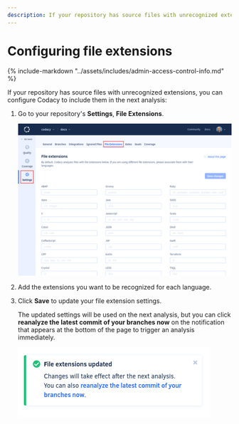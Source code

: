 ```yaml
---
description: If your repository has source files with unrecognized extensions, you can configure Codacy to include them in the next analysis.
---
```


# Configuring file extensions

{% include-markdown "../assets/includes/admin-access-control-info.md" %}

If your repository has source files with unrecognized extensions, you can configure Codacy to include them in the next analysis:

1.  Go to your repository's **Settings**, **File Extensions**.

    ![Configuring file extensions](images/file-extensions.png)

1.  Add the extensions you want to be recognized for each language.

1.  Click **Save** to update your file extension settings.

    The updated settings will be used on the next analysis, but you can click **reanalyze the latest commit of your branches now** on the notification that appears at the bottom of the page to trigger an analysis immediately.

    ![Analyze now](images/file-extensions-analyze.png)
